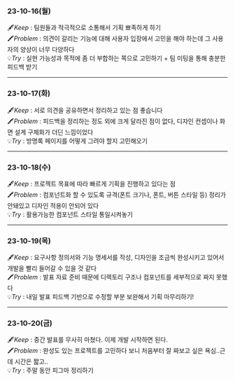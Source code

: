 ### 23-10-16(월)
🖋️*Keep* : 팀원들과 적극적으로 소통해서 기획 뾰족하게 하기<br/>
🖍️*Problem* : 의견이 갈리는 기능에 대해 사용자 입장에서 고민을 해야 하는데 그 사용자의 양상이 너무 다양하다<br/>
💡*Try* : 실현 가능성과 목적에 좀 더 부합하는 쪽으로 고민하기 + 팀 미팅을 통해 충분한 피드백 받기

---

###  23-10-17(화)
🖋️*Keep* :  서로 의견을 공유하면서 정리하고 있는 점 좋습니다<br/>
🖍️*Problem* :  피드백을 정리하는 정도 외에 크게 달라진 점이 없다, 디자인 컨셉이나 화면 설계 구체화가 더딘 느낌이었다<br/>
💡*Try* : 방명록 페이지를 어떻게 그려야 할지 고민해오기

---

### 23-10-18(수)
🖋️*Keep* : 프로젝트 목표에 따라 빠르게 기획을 진행하고 있다는 점 <br/>
🖍️*Problem* : 컴포넌트화 할 수 있도록 규격(폰트 크기나, 폰트, 버튼 스타일 등) 정리가 안돼있고 디자인 적용이 안되어 있다 <br/>
💡*Try* : 활용가능한 컴포넌트 스타일 통일시켜놓기

---

### 23-10-19(목)
🖋️*Keep* : 요구사항 정의서와 기능 명세서를 작성, 디자인을 조금씩 완성시키고 있어서 개발을 빨리 들어갈 수 있을 것 같다 <br/>
🖍️*Problem* : 발표 자료 준비 때문에 디렉토리 구조나 컴포넌트를 세부적으로 짜지 못했다 <br/>
💡*Try* : 내일 발표 피드백 기반으로 수정할 부분 보완해서 기획 마무리하기!

---

### 23-10-20(금)
🖋️*Keep* : 중간 발표를 무사히 마쳤다. 이제 개발 시작하면 된다.<br/>
🖍️*Problem* : 완성도 있는 프로젝트를 고민하다 보니 처음부터 잘 짜보고 싶은 욕심..근데 시간은 짧고.. <br/>
💡*Try* : 주말 동안 피그마 정리하기
